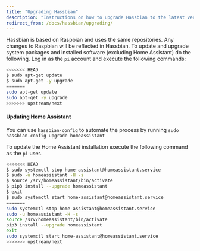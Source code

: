 ```yaml
---
title: "Upgrading Hassbian"
description: "Instructions on how to upgrade Hassbian to the latest version."
redirect_from: /docs/hassbian/upgrading/
---
```


Hassbian is based on Raspbian and uses the same repositories. Any changes to Raspbian will be reflected in Hassbian. To update and upgrade system packages and installed software (excluding Home Assistant) do the following.
Log in as the `pi` account and execute the following commands:

```bash
<<<<<<< HEAD
$ sudo apt-get update
$ sudo apt-get -y upgrade
=======
sudo apt-get update
sudo apt-get -y upgrade
>>>>>>> upstream/next
```

#### Updating Home Assistant

<div class='note'>

You can use `hassbian-config` to automate the process by running `sudo hassbian-config upgrade homeassistant`

</div>

To update the Home Assistant installation execute the following command as the `pi` user.

```bash
<<<<<<< HEAD
$ sudo systemctl stop home-assistant@homeassistant.service
$ sudo -u homeassistant -H -s
$ source /srv/homeassistant/bin/activate
$ pip3 install --upgrade homeassistant
$ exit
$ sudo systemctl start home-assistant@homeassistant.service
=======
sudo systemctl stop home-assistant@homeassistant.service
sudo -u homeassistant -H -s
source /srv/homeassistant/bin/activate
pip3 install --upgrade homeassistant
exit
sudo systemctl start home-assistant@homeassistant.service
>>>>>>> upstream/next
```
